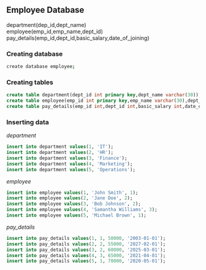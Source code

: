 
## Employee Database
department(dep_id,dept_name)<br>
employee(emp_id,emp_name,dept_id)<br>
pay_details(emp_id,dept_id,basic_salary,date_of_joining)<br>

### Creating database
```bash
create database employee;
```
### Creating tables
```sql
create table department(dept_id int primary key,dept_name varchar(30));
create table employee(emp_id int primary key,emp_name varchar(30),dept_id int, foreign key(dept_id) references department(dept_id));
create table pay_details(emp_id int,dept_id int,basic_salary int,date_of_joining date, foreign key(emp_id) references employee(emp_id), foreign key(dept_id) references department(dept_id));
```
### Inserting data
*department*
```sql
insert into department values(1, 'IT');
insert into department values(2, 'HR'); 
insert into department values(3, 'Finance'); 
insert into department values(4, 'Marketing'); 
insert into department values(5, 'Operations');
```

*employee*
```sql
insert into employee values(1, 'John Smith', 1);
insert into employee values(2, 'Jane Doe', 2);
insert into employee values(3, 'Bob Johnson', 2);
insert into employee values(4, 'Samantha Williams', 3);
insert into employee values(5, 'Michael Brown', 1);
```


*pay_details*
```sql
insert into pay_details values(1, 1, 50000, '2003-01-01');
insert into pay_details values(2, 2, 55000, '2027-02-01');
insert into pay_details values(3, 2, 60000, '2025-03-01');
insert into pay_details values(4, 3, 65000, '2021-04-01');
insert into pay_details values(5, 1, 70000, '2020-05-01');
```


